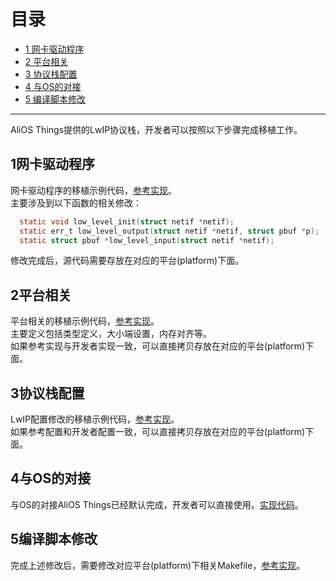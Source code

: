 # 目录
  * [1 网卡驱动程序](#1网卡驱动程序)
  * [2 平台相关](#2平台相关)
  * [3 协议栈配置](#3协议栈配置)
  * [4 与OS的对接](#4与OS的对接)
  * [5 编译脚本修改](#5编译脚本修改)

------

AliOS Things提供的LwIP协议栈，开发者可以按照以下步骤完成移植工作。

## 1网卡驱动程序  
网卡驱动程序的移植示例代码，[参考实现](https://github.com/alibaba/AliOS-Things/blob/master/kernel/protocols/net/netif/ethernetif.c)。  
主要涉及到以下函数的相关修改：

```c
  static void low_level_init(struct netif *netif);
  static err_t low_level_output(struct netif *netif, struct pbuf *p);
  static struct pbuf *low_level_input(struct netif *netif);
```

修改完成后，源代码需要存放在对应的平台(platform)下面。  

## 2平台相关  
平台相关的移植示例代码，[参考实现](https://github.com/alibaba/AliOS-Things/blob/master/platform/mcu/beken/include/lwip-2.0.2/port/arch/cc.h)。  
主要定义包括类型定义，大小端设置，内存对齐等。  
如果参考实现与开发者实现一致，可以直接拷贝存放在对应的平台(platform)下面。  

## 3协议栈配置
LwIP配置修改的移植示例代码，[参考实现](https://github.com/alibaba/AliOS-Things/blob/master/platform/mcu/beken/include/lwip-2.0.2/port/lwipopts.h)。  
如果参考配置和开发者配置一致，可以直接拷贝存放在对应的平台(platform)下面。  

## 4与OS的对接  
与OS的对接AliOS Things已经默认完成，开发者可以直接使用。[实现代码](https://github.com/alibaba/AliOS-Things/blob/master/kernel/protocols/net/port/sys_arch.c)。  

## 5编译脚本修改
完成上述修改后，需要修改对应平台(platform)下相关Makefile，[参考实现](https://github.com/alibaba/AliOS-Things/blob/master/platform/mcu/beken/beken.mk)。